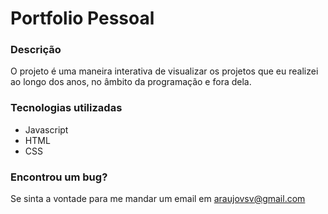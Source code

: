 # Portfolio Pessoal

### Descrição
O projeto é uma maneira interativa de visualizar os projetos que eu realizei ao longo dos anos, no âmbito da programação e fora dela. 

### Tecnologias utilizadas
- Javascript
- HTML
- CSS

### Encontrou um bug?
Se sinta a vontade para me mandar um email em araujovsv@gmail.com
